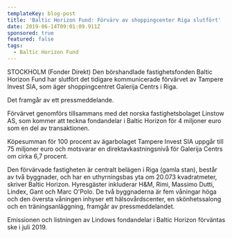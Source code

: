 ```yaml
---
templateKey: blog-post
title: 'Baltic Horizon Fund: Förvärv av shoppingcenter Riga slutfört'
date: 2019-06-14T09:01:09.911Z
sponsored: true
featured: false
tags:
  - Baltic Horizon Fund
---
```

STOCKHOLM (Fonder Direkt) Den börshandlade fastighetsfonden Baltic Horizon Fund har slutfört det tidigare kommunicerade förvärvet av Tampere Invest SIA, som äger shoppingcentret Galerija Centrs i Riga.



Det framgår av ett pressmeddelande.



Förvärvet genomförs tillsammans med det norska fastighetsbolaget Linstow AS, som kommer att teckna fondandelar i Baltic Horizon för 4 miljoner euro som en del av transaktionen.



Köpesumman för 100 procent av ägarbolaget Tampere Invest SIA uppgår till 75 miljoner euro och motsvarar en direktavkastningsnivå för Galerija Centrs om cirka 6,7 procent.



Den förvärvade fastigheten är centralt belägen i Riga (gamla stan), består av två byggnader, och har en uthyrningsbas yta om 20.073 kvadratmeter, skriver Baltic Horizon. Hyresgäster inkluderar H&M, Rimi, Massimo Dutti, Lindex, Gant och Marc O'Polo. De två byggnaderna är fem våningar höga och den översta våningen inhyser ett hälsovårdscenter, en skönhetssalong och en träningsanläggning, framgår av pressmeddelandet.



Emissionen och listningen av Lindows fondandelar i Baltic Horizon förväntas ske i juli 2019.
